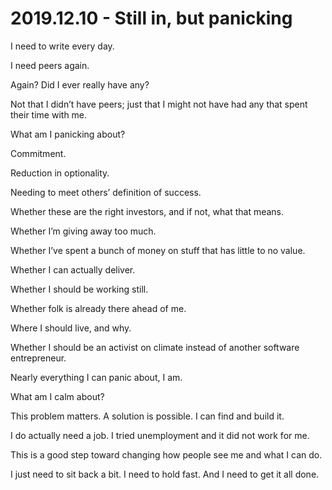# 2019.12.10 - Still in, but panicking
I need to write every day.

I need peers again.

Again? Did I ever really have any?

Not that I didn’t have peers; just that I might not have had any that spent their time with me.

What am I panicking about?

Commitment.

Reduction in optionality.

Needing to meet others’ definition of success.

Whether these are the right investors, and if not, what that means.

Whether I’m giving away too much.

Whether I’ve spent a bunch of money on stuff that has little to no value.

Whether I can actually deliver.

Whether I should be working still.

Whether folk is already there ahead of me. 

Where I should live, and why.

Whether I should be an activist on climate instead of another software entrepreneur.

Nearly everything I can panic about, I am.

What am I calm about?

This problem matters. A solution is possible. I can find and build it.

I do actually need a job. I tried unemployment and it did not work for me.

This is a good step toward changing how people see me and what I can do.

I just need to sit back a bit. I need to hold fast. And I need to get it all done.